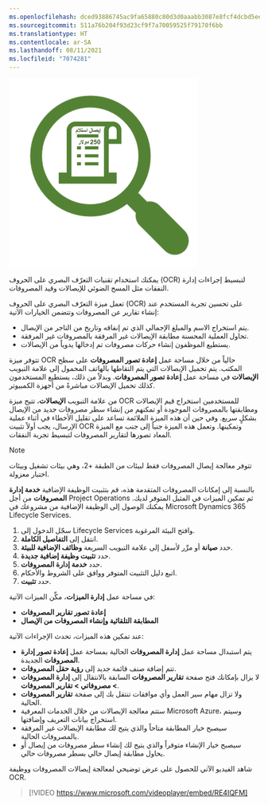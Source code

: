 ```yaml
---
ms.openlocfilehash: dced93886745ac9fa65880c80d3d0aaabb3087e8fcf4dcbd5eecf109dab54d46
ms.sourcegitcommit: 511a76b204f93d23cf9f7a70059525f79170f6bb
ms.translationtype: HT
ms.contentlocale: ar-SA
ms.lasthandoff: 08/11/2021
ms.locfileid: "7074281"
---
```

![ رسم لإيصال يظهر عبر عدسة مكبرة.](../media/receipt-c.png)

يمكنك استخدام تقنيات التعرّف البصري على الحروف (OCR) لتبسيط إجراءات إدارة النفقات مثل المسح الضوئي للإيصالات وقيد المصروفات. 

تعمل ميزة التعرّف البصري على الحروف (OCR) على تحسين تجربة المستخدم عند إنشاء تقارير عن المصروفات وتتضمن الخيارات الآتية:

- يتم استخراج الاسم والمبلغ الإجمالي الذي تم إنفاقه وتاريخ من التاجر من الإيصال.
- تحاول العملية المحسنة مطابقة الإيصالات غير المرفقة بالمصروفات غير المرفقة.
- يستطيع الموظفون إنشاء حركات مصروفات تم إدخالها يدوياً من الإيصالات.

تتوفر ميزة OCR حالياً من خلال مساحة عمل **إعادة تصور المصروفات** على سطح المكتب. يتم تحميل الإيصالات التي يتم التقاطها بالهاتف المحمول إلى علامة التبويب **الإيصالات** في مساحة عمل **إعادة تصور المصروفات**. وبدلاً من ذلك، يستطيع المستخدمون كذلك تحميل الإيصالات مباشرةً من أجهزة الكمبيوتر.  

من علامة التبويب **الإيصالات**، تتيح ميزة OCR للمستخدمين استخراج قيم الإيصالات ومطابقتها بالمصروفات الموجودة أو تمكنهم من إنشاء سطر مصروفات جديد من الإيصال بشكلٍ سريع. وفي حين أن هذه الميزة الملائمة تساعد على تقليل الأخطاء في أثناء عملية الإرسال، يجب أولاً تثبيت OCR وتمكينها. وتعمل هذه الميزة جنباً إلى جنب مع الميزة المعاد تصورها لتقارير المصروفات لتبسيط تجربة النفقات. 

> [!NOTE]
> تتوفر معالجة إيصال المصروفات فقط لبيئات من الطبقة +2، وهي بيئات تشغيل وبيئات اختبار معزولة.

بالنسبة إلى إمكانات المصروفات المتقدمة هذه، قم بتثبيت الوظيفة الإضافية **خدمة إدارة المصروفات** من أجل Project Operations ثم تمكين الميزات في المثيل المتوفر لديك. يمكنك الوصول إلى الوظيفة الإضافية من مشروعك في Microsoft Dynamics 365 Lifecycle Services. 

1.  سجّل الدخول إلى Lifecycle Services وافتح البيئة المرغوبة.
2.  انتقل إلى **التفاصيل الكاملة**.
3.  حدد **صيانة** أو مرِّر لأسفل إلى علامة التبويب السريعة **وظائف الإضافية للبيئة**.
4.  حدد **تثبيت وظيفة إضافية جديدة**.
5.  حدد **خدمة إدارة المصروفات**.
6.  اتبع دليل التثبيت المتوفر ووافق على الشروط والأحكام.
7.  حدد **تثبيت**.

في مساحة عمل **إدارة الميزات**، مكِّن الميزات الآتية:

- **إعادة تصور تقارير المصروفات**
- **المطابقة التلقائية وإنشاء المصروفات من الإيصال**

عند تمكين هذه الميزات، تحدث الإجراءات الآتية:

- يتم استبدال مساحة عمل **إدارة المصروفات** الحالية بمساحة عمل **إعادة تصور إدارة المصروفات** الجديدة.
- تتم إضافة صنف قائمة جديد إلى **رؤية حقل المصروفات**.
- لا يزال بإمكانك فتح صفحة **تقارير المصروفات** السابقة بالانتقال إلى **إدارة المصروفات > مصروفاتي > تقارير المصروفات**.
- ولا تزال مهام سير العمل وأي موافقات تنتقل بك إلى صفحة **تقارير المصروفات** الحالية.
- ستتم معالجة الإيصالات من خلال الخدمات المعرفية Microsoft Azure، وسيتم استخراج بيانات التعريف وإضافتها.
- سيصبح خيار المطابقة متاحاً والذي يتيح لك مطابقة الإيصالات غير المرفقة بالمصروفات الحالية.
- سيصبح خيار الإنشاء متوفراً والذي يتيح لك إنشاء سطر مصروفات من إيصال أو يحاول مطابقة إيصال حالي بسطر مصروفات حالي.

شاهد الفيديو الآتي للحصول على عرض توضيحي لمعالجة إيصالات المصروفات ووظيفة OCR.
 > [!VIDEO https://www.microsoft.com/videoplayer/embed/RE4IQFM]

